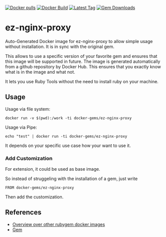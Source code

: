 [![Docker pulls](https://img.shields.io/docker/pulls/rubygem/ez-nginx-proxy.svg)](https://hub.docker.com/r/rubygem/ez-nginx-proxy/)
[![Docker Build](https://img.shields.io/docker/automated/rubygem/ez-nginx-proxy.svg)](https://hub.docker.com/r/rubygem/ez-nginx-proxy/)
[![Latest Tag](https://img.shields.io/github/tag/docker-rubygem/ez-nginx-proxy.svg)](https://hub.docker.com/r/rubygem/ez-nginx-proxy/)
[![Gem Downloads](https://img.shields.io/gem/dt/ez-nginx-proxy.svg)](https://rubygems.org/gems/ez-nginx-proxy/)
# ez-nginx-proxy

Auto-Generated Docker image for ez-nginx-proxy to allow simple usage without installation.
It is in sync with the original gem.

This allows to use a specific version of your favorite gem and ensures that this image will be supported in future.
The image is generated automatically from a github repository by Docker Hub.
This ensures that you exactly know what is in the image and what not.

It lets you use Ruby Tools without the need to install ruby on your machine.

## Usage

Usage via file system:

`docker run -v $(pwd):/work -ti docker-gems/ez-nginx-proxy`

Usage via Pipe:

`echo "test" | docker run -ti docker-gems/ez-nginx-proxy`

It depends on your specific use case how your want to use it.

### Add Customization

For extension, it could be used as base image.

So instead of struggeling with the installation of a gem, just write

`FROM docker-gems/ez-nginx-proxy`

Then add the customization.

## References

 - [Overview over other rubygem docker images](https://github.com/thinkbot/docker-rubygem)
 - [Gem](https://rubygems.org/gems/ez-nginx-proxy/)
